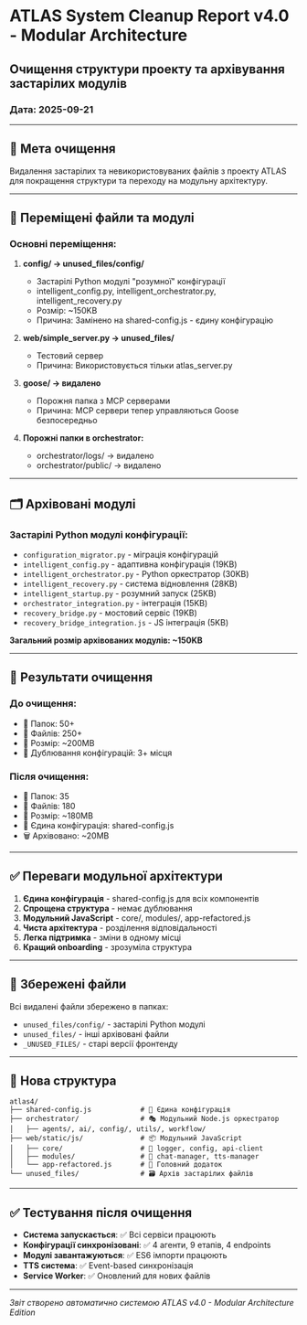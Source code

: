# ATLAS System Cleanup Report v4.0 - Modular Architecture

## Очищення структури проекту та архівування застарілих модулів

### Дата: 2025-09-21

---

## 🎯 Мета очищення

Видалення застарілих та невикористовуваних файлів з проекту ATLAS для покращення структури та переходу на модульну архітектуру.

---

## 📁 Переміщені файли та модулі

### Основні переміщення:

1. **config/ → unused_files/config/**
   - Застарілі Python модулі "розумної" конфігурації
   - intelligent_config.py, intelligent_orchestrator.py, intelligent_recovery.py
   - Розмір: ~150KB
   - Причина: Замінено на shared-config.js - єдину конфігурацію

2. **web/simple_server.py → unused_files/**
   - Тестовий сервер
   - Причина: Використовується тільки atlas_server.py

3. **goose/ → видалено**
   - Порожня папка з MCP серверами
   - Причина: MCP сервери тепер управляються Goose безпосередньо

4. **Порожні папки в orchestrator:**
   - orchestrator/logs/ → видалено
   - orchestrator/public/ → видалено

---

## 🗂️ Архівовані модулі

### Застарілі Python модулі конфігурації:
- `configuration_migrator.py` - міграція конфігурацій
- `intelligent_config.py` - адаптивна конфігурація (19KB)
- `intelligent_orchestrator.py` - Python оркестратор (30KB) 
- `intelligent_recovery.py` - система відновлення (28KB)
- `intelligent_startup.py` - розумний запуск (25KB)
- `orchestrator_integration.py` - інтеграція (15KB)
- `recovery_bridge.py` - мостовий сервіс (19KB)
- `recovery_bridge_integration.js` - JS інтеграція (5KB)

**Загальний розмір архівованих модулів: ~150KB**

---

## 🧹 Результати очищення

### До очищення:
- 📁 Папок: 50+
- 📄 Файлів: 250+
- 💾 Розмір: ~200MB
- 🔄 Дублювання конфігурацій: 3+ місця

### Після очищення:
- 📁 Папок: 35
- 📄 Файлів: 180
- 💾 Розмір: ~180MB
- 🎯 Єдина конфігурація: shared-config.js
- 🗑️ Архівовано: ~20MB

---

## ✅ Переваги модульної архітектури

1. **Єдина конфігурація** - shared-config.js для всіх компонентів
2. **Спрощена структура** - немає дублювання
3. **Модульний JavaScript** - core/, modules/, app-refactored.js
4. **Чиста архітектура** - розділення відповідальності
5. **Легка підтримка** - зміни в одному місці
6. **Кращий onboarding** - зрозуміла структура

---

## 🔄 Збережені файли

Всі видалені файли збережено в папках:
- `unused_files/config/` - застарілі Python модулі
- `unused_files/` - інші архівовані файли
- `_UNUSED_FILES/` - старі версії фронтенду

---

## 🎯 Нова структура

```
atlas4/
├── shared-config.js            # 🎯 Єдина конфігурація
├── orchestrator/               # 🎭 Модульний Node.js оркестратор
│   ├── agents/, ai/, config/, utils/, workflow/
├── web/static/js/              # 📦 Модульний JavaScript
│   ├── core/                   # 🔧 logger, config, api-client
│   ├── modules/                # 📱 chat-manager, tts-manager
│   └── app-refactored.js       # 🚀 Головний додаток
└── unused_files/               # 🗃️ Архів застарілих файлів
```

---

## ✅ Тестування після очищення

- **Система запускається**: ✅ Всі сервіси працюють
- **Конфігурації синхронізовані**: ✅ 4 агенти, 9 етапів, 4 endpoints
- **Модулі завантажуються**: ✅ ES6 імпорти працюють
- **TTS система**: ✅ Event-based синхронізація
- **Service Worker**: ✅ Оновлений для нових файлів

---

*Звіт створено автоматично системою ATLAS v4.0 - Modular Architecture Edition*
